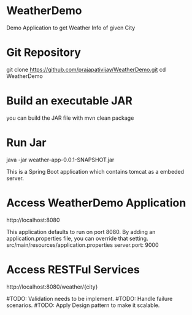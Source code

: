 # WeatherDemo
Demo Application to get Weather Info of given City

# Git Repository
git clone https://github.com/prajapativijay/WeatherDemo.git
cd WeatherDemo

# Build an executable JAR
 you can build the JAR file with mvn clean package 

# Run Jar 
java -jar weather-app-0.0.1-SNAPSHOT.jar

This is a Spring Boot application which contains tomcat as a embeded server.

# Access WeatherDemo Application
http://localhost:8080

This application defaults to run on port 8080. By adding an application.properties file, you can override that setting.
src/main/resources/application.properties
server.port: 9000

# Access RESTFul Services
http://localhost:8080/weather/{city}

#TODO: Validation needs to be implement.
#TODO: Handle failure scenarios.
#TODO: Apply Design pattern to make it scalable.
